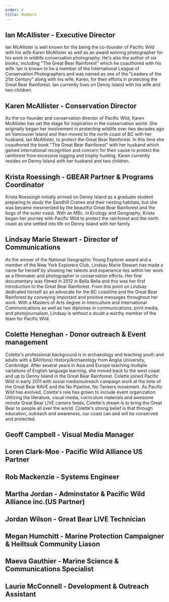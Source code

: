 ```yaml
---
order: 4
title: Members
---
```


## Ian McAllister - Executive Director


Ian McAllister is well known for the being the co-founder of Pacific Wild with his wife Karen McAllister as well as an award winning photographer for his work in wildlife conversation photography. He's also the author of six books, including "The Great Bear Rainforest" which he coauthored with his wife. Ian is known to be a member of the International League of Conservation Photographers and was named as one of the "Leaders of the 21st Century" along with his wife, Karen, for their efforts in protecting the Great Bear Rainforest. Ian currently lives on Denny Island with his wife and two children.


## Karen McAllister - Conservation Director

As the co-founder and conservation director of Pacific Wild, Karen McAllister has set the stage for inspiration in the conservation world. She originally began her involvement in protecting wildlife over two decades ago on Vancouver Island and then moved to the north coast of BC with her husband, Ian McAllister, to protect the Great Bear Rainforest. In this time she coauthored the book "The Great Bear Rainforest" with her husband which gained international recognition and concern for their cause to protect the rainforest from excessive logging and trophy hunting. Karen currently resides on Denny Island with her husband and two children.  


## Krista Roessingh - GBEAR Partner & Programs Coordinator

Krista Roessingh initially arrived on Denny Island as a graduate student preparing to study the Sandhill Cranes and their nesting habitats, but she was became mesmerized by the beautiful Great Bear Rainforest and the bogs of the outer coast. With an MSc. in Ecology and Geography, Krista began her journey with Pacific Wild to protect the rainforest and the north coast as she settled into life on Denny Island with her family.


## Lindsay Marie Stewart - Director of Communications

As the winner of the National Geographic Young Explorer award and a member of the New York Explorers Club, Lindsay Marie Stewart has made a name for herself by showing her talents and experience lies within her work as a filmmaker and photographer in conservation efforts. Her first documentary was filmed in 2012 in Bella Bella and this was her first introduction to the Great Bear Rainforest. From this point on Lindsay dedicated herself as an advocate for the BC coastline and the Great Bear Rainforest by conveying important and positive messages throughout her work. With a Masters of Arts degree in Interculture and International Communications as well as two diplomas in communications, print media, and photojournalism, Lindsay is without a doubt a worthy member of the team for Pacific Wild.  


## Colette Heneghan - Donor outreach & Event management



Colette's professional background is in archaeology and teaching youth and adults with a BA(Hons) History/Archaeology from Anglia University, Cambridge. After several years in Asia and Europe teaching multiple variations of English language learning, she moved back to the west coast and up to Denny Island in the Great Bear Rainforest.
Colette joined Pacific Wild in early 2011 with social media/outreach campaign work at the time of the Great Bear RAVE and the No Pipeline, No Tankers movement. As Pacific Wild has evolved, Colette's role has grown to include event organization. 
Utilizing the literature, visual media, curriculum materials and awesome remote Great Bear LIVE camera feeds, Colette's dream is to bring the Great Bear to people all over the world. Colette's strong belief is that through education, outreach and awareness, our coast can and will be conserved and protected.

## Geoff Campbell - Visual Media Manager


## Loren Clark-Moe - Pacific Wild Alliance US Partner

## Rob Mackenzie - Systems Engineer

## Martha Jordan - Adminstator & Pacific Wild Alliance inc.(US Partner)

## Jordan Wilson - Great Bear LIVE Technician

## Megan Humchitt - Marine Protection Campaigner & Heiltsuk Community Liason

## Maeva Gauthier - Marine Science & Communications Specialist

## Laurie McConnell - Development & Outreach Assistant
 


